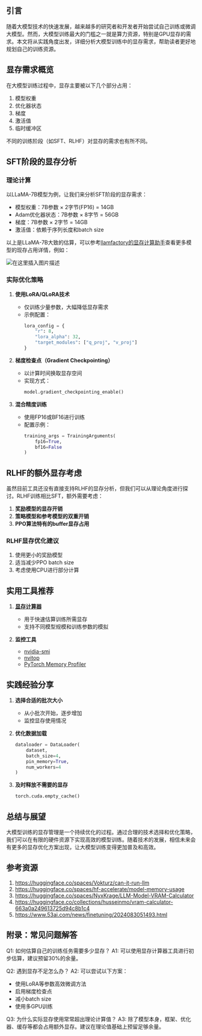 ## 引言

随着大模型技术的快速发展，越来越多的研究者和开发者开始尝试自己训练或微调大模型。然而，大模型训练最大的门槛之一就是算力资源，特别是GPU显存的需求。本文将从实践角度出发，详细分析大模型训练中的显存需求，帮助读者更好地规划自己的训练资源。

## 显存需求概览

在大模型训练过程中，显存主要被以下几个部分占用：

1. 模型权重
2. 优化器状态
3. 梯度
4. 激活值
5. 临时缓冲区

不同的训练阶段（如SFT、RLHF）对显存的需求也有所不同。

## SFT阶段的显存分析

### 理论计算

以LLaMA-7B模型为例，让我们来分析SFT阶段的显存需求：

- 模型权重：7B参数 × 2字节(FP16) = 14GB
- Adam优化器状态：7B参数 × 8字节 = 56GB
- 梯度：7B参数 × 2字节 = 14GB
- 激活值：依赖于序列长度和batch size

以上是LLaMA-7B大致的估算，可以参考[llamfactory的显存计算助手](https://www.llamafactory.cn/tools/gpu-memory-estimation.html)查看更多模型的现存占用详情，例如：

![在这里插入图片描述](https://i-blog.csdnimg.cn/direct/2c59f341d3e240ddaf2e49c227e92bfe.png)

### 实际优化策略

1. **使用LoRA/QLoRA技术**
   - 仅训练少量参数，大幅降低显存需求
   - 示例配置：
     ```python
     lora_config = {
         "r": 8,
         "lora_alpha": 32,
         "target_modules": ["q_proj", "v_proj"]
     }
     ```

2. **梯度检查点（Gradient Checkpointing）**
   - 以计算时间换取显存空间
   - 实现方式：
     ```python
     model.gradient_checkpointing_enable()
     ```

3. **混合精度训练**
   - 使用FP16或BF16进行训练
   - 配置示例：
     ```python
     training_args = TrainingArguments(
         fp16=True,
         bf16=False
     )
     ```

## RLHF的额外显存考虑

虽然目前工具还没有直接支持RLHF的显存分析，但我们可以从理论角度进行探讨。RLHF训练相比SFT，额外需要考虑：

1. **奖励模型的显存开销**
2. **策略模型和参考模型的双重开销**
3. **PPO算法特有的buffer显存占用**

### RLHF显存优化建议

1. 使用更小的奖励模型
2. 适当减少PPO batch size
3. 考虑使用CPU进行部分计算

## 实用工具推荐

1. **[显存计算器](https://www.llamafactory.cn/tools/gpu-memory-estimation.html)**
   - 用于快速估算训练所需显存
   - 支持不同模型规模和训练参数的模拟

2. **监控工具**
   - [nvidia-smi](https://www.chenshaowen.com/blog/basic-usage-of-nvidia-smi.html)
   - [nvitop](https://github.com/XuehaiPan/nvitop)
   - [PyTorch Memory Profiler](https://pytorch.org/docs/stable/profiler.html)

## 实践经验分享

1. **选择合适的批次大小**
   - 从小批次开始，逐步增加
   - 监控显存使用情况

2. **优化数据加载**
   ```python
   dataloader = DataLoader(
       dataset,
       batch_size=4,
       pin_memory=True,
       num_workers=4
   )
   ```

3. **及时释放不需要的显存**
   ```python
   torch.cuda.empty_cache()
   ```

## 总结与展望

大模型训练的显存管理是一个持续优化的过程。通过合理的技术选择和优化策略，我们可以在有限的硬件资源下实现高效的模型训练。随着技术的发展，相信未来会有更多的显存优化方案出现，让大模型训练变得更加普及和高效。

## 参考资源

 1. https://huggingface.co/spaces/Vokturz/can-it-run-llm
 2. https://huggingface.co/spaces/hf-accelerate/model-memory-usage
 3. https://huggingface.co/spaces/NyxKrage/LLM-Model-VRAM-Calculator
 4. https://huggingface.co/collections/husseinmo/vram-calculator-663a0a249613725d94c8b1c4
 5. https://www.53ai.com/news/finetuning/2024083051493.html
## 附录：常见问题解答

Q1: 如何估算自己的训练任务需要多少显存？
A1: 可以使用显存计算器工具进行初步估算，建议预留30%的余量。

Q2: 遇到显存不足怎么办？
A2: 可以尝试以下方案：
- 使用LoRA等参数高效微调方法
- 启用梯度检查点
- 减小batch size
- 使用多GPU训练

Q3: 为什么实际显存使用常常超出理论计算值？
A3: 除了模型本身，框架、优化器、缓存等都会占用额外显存。建议在理论值基础上预留足够余量。
